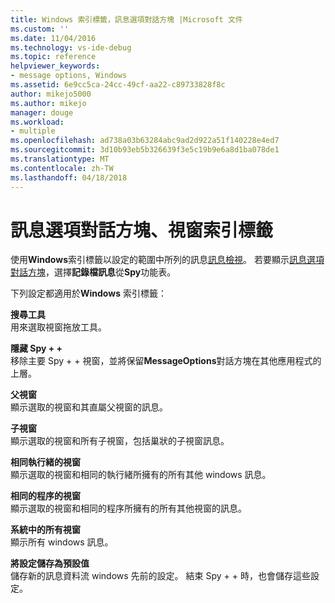 ```yaml
---
title: Windows 索引標籤，訊息選項對話方塊 |Microsoft 文件
ms.custom: ''
ms.date: 11/04/2016
ms.technology: vs-ide-debug
ms.topic: reference
helpviewer_keywords:
- message options, Windows
ms.assetid: 6e9cc5ca-24cc-49cf-aa22-c89733828f8c
author: mikejo5000
ms.author: mikejo
manager: douge
ms.workload:
- multiple
ms.openlocfilehash: ad738a03b63284abc9ad2d922a51f140228e4ed7
ms.sourcegitcommit: 3d10b93eb5b326639f3e5c19b9e6a8d1ba078de1
ms.translationtype: MT
ms.contentlocale: zh-TW
ms.lasthandoff: 04/18/2018
---
```

# <a name="windows-tab-message-options-dialog-box"></a>訊息選項對話方塊、視窗索引標籤
使用**Windows**索引標籤以設定的範圍中所列的訊息[訊息檢視](../debugger/messages-view.md)。 若要顯示[訊息選項對話方塊](../debugger/message-options-dialog-box.md)，選擇**記錄檔訊息**從**Spy**功能表。  
  
 下列設定都適用於**Windows**  索引標籤：  
  
 **搜尋工具**  
 用來選取視窗拖放工具。  
  
 **隱藏 Spy + +**  
 移除主要 Spy + + 視窗，並將保留**MessageOptions**對話方塊在其他應用程式的上層。  
  
 **父視窗**  
 顯示選取的視窗和其直屬父視窗的訊息。  
  
 **子視窗**  
 顯示選取的視窗和所有子視窗，包括巢狀的子視窗訊息。  
  
 **相同執行緒的視窗**  
 顯示選取的視窗和相同的執行緒所擁有的所有其他 windows 訊息。  
  
 **相同的程序的視窗**  
 顯示選取的視窗和相同的程序所擁有的所有其他視窗的訊息。  
  
 **系統中的所有視窗**  
 顯示所有 windows 訊息。  
  
 **將設定儲存為預設值**  
 儲存新的訊息資料流 windows 先前的設定。 結束 Spy + + 時，也會儲存這些設定。